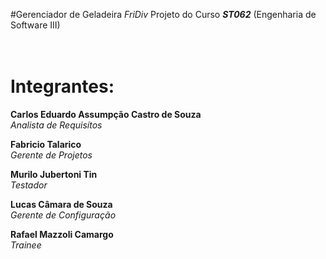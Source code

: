 #Gerenciador  de Geladeira <i>FriDiv</i> 
Projeto do Curso <b><i>ST062</b></i> (Engenharia de Software III)  
<br /><br />


# <b>Integrantes:</b><br />

<b>Carlos Eduardo Assumpção Castro de Souza</b> <br />
<i>Analista de Requisítos</i>

<b>Fabricio Talarico</b> <br />
<i>Gerente de Projetos</i>

<b>Murilo Jubertoni Tin</b> <br />
<i>Testador</i>

<b>Lucas Câmara de Souza</b> <br />
<i>Gerente de Configuração</i>

<b>Rafael Mazzoli Camargo</b> <br />
<i>Trainee</i>
